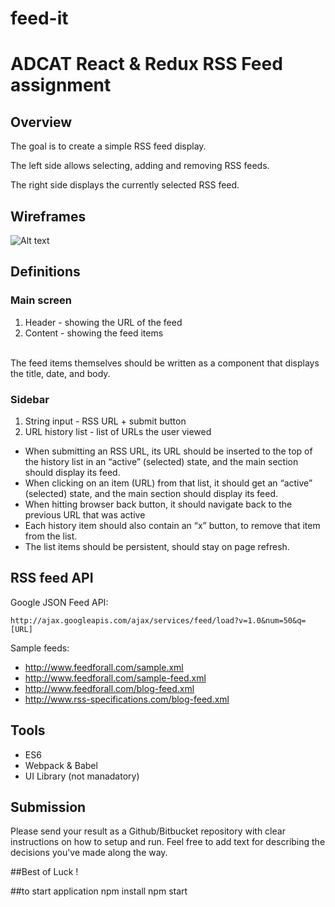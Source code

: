 # feed-it
# ADCAT React & Redux RSS Feed assignment

## Overview

The goal is to create a simple RSS feed display.

The left side allows selecting, adding and removing RSS feeds.

The right side displays the currently selected RSS feed.

## Wireframes
![Alt text](https://s3.amazonaws.com/500tech-shared/angular+home+assignment+500tech+wireframes.png)

## Definitions

### Main screen
1. Header - showing the URL of the feed
2. Content - showing the feed items
<br>
The feed items themselves should be written as a component that displays the title, date, and body.

### Sidebar
1. String input - RSS URL + submit button
2. URL history list - list of URLs the user viewed

* When submitting an RSS URL, its URL should be inserted to the top of the history list in an “active” (selected) state, and the main section should display its feed.
* When clicking on an item (URL) from that list, it should get an “active” (selected) state, and the main section should display its feed.
* When hitting browser back button, it should navigate back to the previous URL that was active
* Each history item should also contain an “x” button, to remove that item from the list.
* The list items should be persistent, should stay on page refresh.

## RSS feed API
Google JSON Feed API:<br>
  
    http://ajax.googleapis.com/ajax/services/feed/load?v=1.0&num=50&q=[URL]

Sample feeds:
* http://www.feedforall.com/sample.xml
* http://www.feedforall.com/sample-feed.xml
* http://www.feedforall.com/blog-feed.xml
* http://www.rss-specifications.com/blog-feed.xml


## Tools
* ES6
* Webpack & Babel
* UI Library (not manadatory)

## Submission

Please send your result as a Github/Bitbucket repository with clear instructions on how to setup and run.
Feel free to add text for describing the decisions you've made along the way.

##Best of Luck !

##to start application
npm install
npm start


